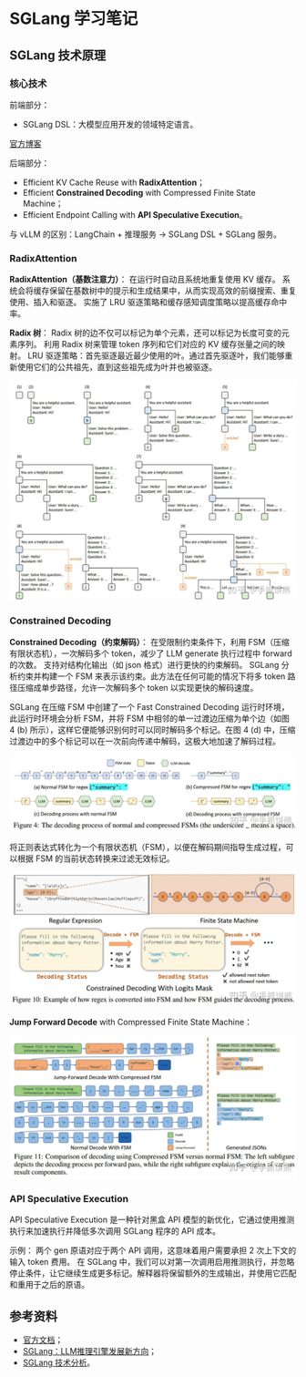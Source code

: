 # SGLang 学习笔记

## SGLang 技术原理

### 核心技术

前端部分：

- SGLang DSL：大模型应用开发的领域特定语言。

[官方博客](https://lmsys.org/blog/2024-01-17-sglang)

后端部分：

- Efficient KV Cache Reuse with **RadixAttention**；
- Efficient **Constrained Decoding** with Compressed Finite State Machine；
- Efficient Endpoint Calling with **API Speculative Execution**。

与 vLLM 的区别：LangChain + 推理服务 -> SGLang DSL + SGLang 服务。

### RadixAttention

**RadixAttention（基数注意力）**：
在运行时自动且系统地重复使用 KV 缓存。
系统会将缓存保留在基数树中的提示和生成结果中，从而实现高效的前缀搜索、重复使用、插入和驱逐。
实施了 LRU 驱逐策略和缓存感知调度策略以提高缓存命中率。

**Radix 树**：
Radix 树的边不仅可以标记为单个元素，还可以标记为长度可变的元素序列。
利用 Radix 树来管理 token 序列和它们对应的 KV 缓存张量之间的映射。
LRU 驱逐策略：首先驱逐最近最少使用的叶。通过首先驱逐叶，我们能够重新使用它们的公共祖先，直到这些祖先成为叶并也被驱逐。

![radix-tree](./images/iShot_2024-10-29_15.10.23.png)

### Constrained Decoding

**Constrained Decoding（约束解码）**：
在受限制约束条件下，利用 FSM（压缩有限状态机），一次解码多个 token，减少了 LLM generate 执行过程中 forward 的次数。
支持对结构化输出（如 json 格式）进行更快的约束解码。
SGLang 分析约束并构建一个 FSM 来表示该约束。此方法在任何可能的情况下将多 token 路径压缩成单步路径，允许一次解码多个 token 以实现更快的解码速度。

SGLang 在压缩 FSM 中创建了一个 Fast Constrained Decoding 运行时环境，此运行时环境会分析 FSM，并将 FSM 中相邻的单一过渡边压缩为单个边（如图 4 (b) 所示），这样它便能够识别何时可以同时解码多个标记。在图 4 (d) 中，压缩过渡边中的多个标记可以在一次前向传递中解码，这极大地加速了解码过程。

![decode](./images/iShot_2024-10-29_15.35.51.png)

将正则表达式转化为一个有限状态机（FSM），以便在解码期间指导生成过程，可以根据 FSM 的当前状态转换来过滤无效标记。

![fsm](./images/iShot_2024-10-29_15.50.58.png)

**Jump Forward Decode** with Compressed Finite State Machine：

![jump-forward](./images/iShot_2024-10-29_15.53.07.png)

### API Speculative Execution

API Speculative Execution 是一种针对黑盒 API 模型的新优化，它通过使用推测执行来加速执行并降低多次调用 SGLang 程序的 API 成本。

示例：
两个 gen 原语对应于两个 API 调用，这意味着用户需要承担 2 次上下文的输入 token 费用。
在 SGLang 中，我们可以对第一次调用启用推测执行，并忽略停止条件，让它继续生成更多标记。解释器将保留额外的生成输出，并使用它匹配和重用于之后的原语。

## 参考资料

- [<u>官方文档</u>](https://github.com/sgl-project/sgl-learning-materials)；
- [<u>SGLang：LLM推理引擎发展新方向</u>](https://zhuanlan.zhihu.com/p/711378550)；
- [<u>SGLang 技术分析</u>](https://zhuanlan.zhihu.com/p/711167552)。
